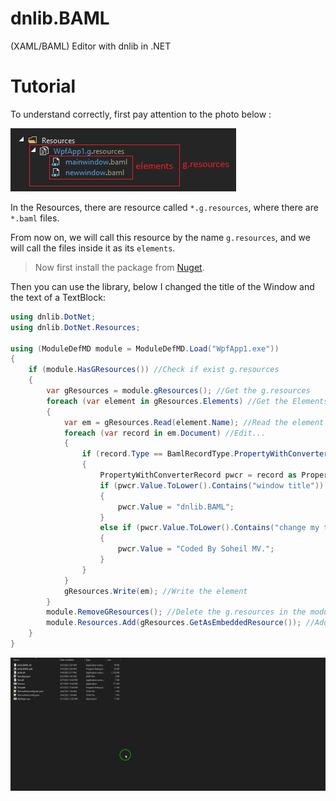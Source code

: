 # dnlib.BAML
(XAML/BAML) Editor with dnlib in .NET

# Tutorial
To understand correctly, first pay attention to the photo below :

![g.Resources](Images/bamls.png)

In the Resources, there are resource called `*.g.resources`, where there are `*.baml` files. 

From now on, we will call this resource by the name `g.resources`, and we will call the files inside it as its `elements`.

> Now first install the package from [Nuget](https://www.nuget.org/packages/dnlib.BAML).

Then you can use the library, below I changed the title of the Window and the text of a TextBlock:
```csharp
using dnlib.DotNet;
using dnlib.DotNet.Resources;

using (ModuleDefMD module = ModuleDefMD.Load("WpfApp1.exe"))
{
    if (module.HasGResources()) //Check if exist g.resources
    {
        var gResources = module.gResources(); //Get the g.resources
        foreach (var element in gResources.Elements) //Get the Elements
        {
            var em = gResources.Read(element.Name); //Read the element
            foreach (var record in em.Document) //Edit...
            {
                if (record.Type == BamlRecordType.PropertyWithConverter)
                {
                    PropertyWithConverterRecord pwcr = record as PropertyWithConverterRecord;
                    if (pwcr.Value.ToLower().Contains("window title"))
                    {
                        pwcr.Value = "dnlib.BAML";
                    }
                    else if (pwcr.Value.ToLower().Contains("change my text"))
                    {
                        pwcr.Value = "Coded By Soheil MV.";
                    }
                }
            }
            gResources.Write(em); //Write the element
        }
        module.RemoveGResources(); //Delete the g.resources in the module
        module.Resources.Add(gResources.GetAsEmbeddedResource()); //Add the edited g.resources to the module
    }
}
```
![Editor](Images/baml_editor.gif)


